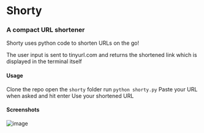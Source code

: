 # Shorty
### A compact URL shortener

Shorty uses python code to shorten URLs on the go!

The user input is sent to tinyurl.com and returns the shortened link which is displayed in the terminal itself

#### Usage

Clone the repo 
open the `shorty` folder
run `python shorty.py`
Paste your URL when asked and hit enter
Use your shortened URL

#### Screenshots


![image](https://user-images.githubusercontent.com/63705023/135510967-eafbb047-c753-4dc8-a5a9-ffcd5b39e204.png)
